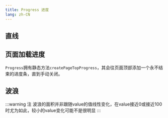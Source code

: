 ```yaml
---
title: Progress 进度
lang: zh-CN
---
```


## 直线

<!-- @Code:line -->

## 页面加载进度

`Progress`拥有静态方法`createPageTopProgress`，其会往页面顶部添加一个永不结束的进度条，直到手动关闭。

<!-- @Code:pageTop -->

## 波浪

<!-- @Code:wave -->

:::warning 注
波浪的面积并非跟随value的值线性变化，在value接近0或接近100时尤为如此，较小的value变化可能不是很明显
:::
<!--this file is copied from Chinese md, remove this comment to update it, or it will be overwritten on next build-->